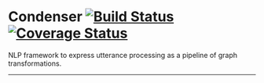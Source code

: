 # Condenser [![Build Status](https://travis-ci.org/SpaceKatt/condenser.svg?branch=master)](https://travis-ci.org/SpaceKatt/condenser) [![Coverage Status](https://coveralls.io/repos/github/SpaceKatt/condenser/badge.svg?branch=master)](https://coveralls.io/github/SpaceKatt/condenser?branch=master)

NLP framework to express utterance processing as a pipeline of graph
transformations.

------


